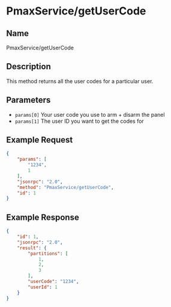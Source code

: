 # PmaxService/getUserCode

## Name
PmaxService/getUserCode

## Description
This method returns all the user codes for a particular user.

## Parameters
- `params[0]` Your user code you use to arm + disarm the panel
- `params[1]` The user ID you want to get the codes for

## Example Request
```json
{
    "params": [
        "1234",
        1
    ],
    "jsonrpc": "2.0",
    "method": "PmaxService/getUserCode",
    "id": 1
}
```

## Example Response
```json
{
    "id": 1,
    "jsonrpc": "2.0",
    "result": {
        "partitions": [
            1,
            2,
            3
        ],
        "userCode": "1234",
        "userId": 1
    }
}
```